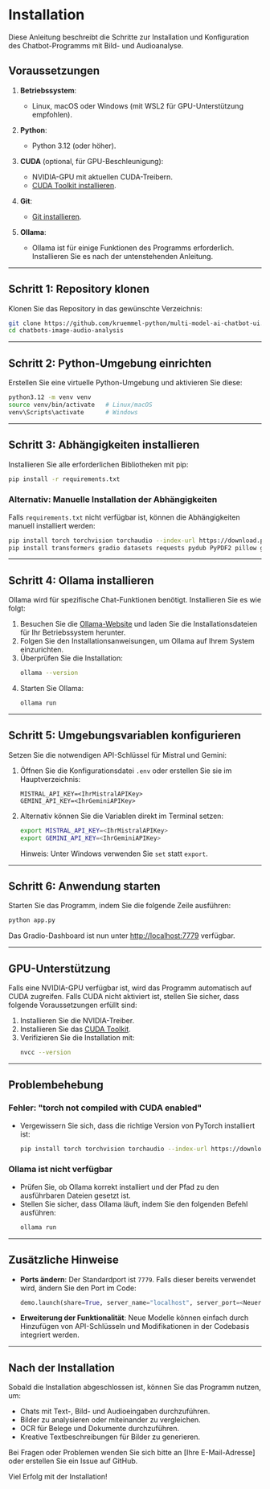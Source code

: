 # Installation

Diese Anleitung beschreibt die Schritte zur Installation und Konfiguration des Chatbot-Programms mit Bild- und Audioanalyse.

## Voraussetzungen

1. **Betriebssystem**:
   - Linux, macOS oder Windows (mit WSL2 für GPU-Unterstützung empfohlen).

2. **Python**:
   - Python 3.12 (oder höher).

3. **CUDA** (optional, für GPU-Beschleunigung):
   - NVIDIA-GPU mit aktuellen CUDA-Treibern.
   - [CUDA Toolkit installieren](https://developer.nvidia.com/cuda-downloads).

4. **Git**:
   - [Git installieren](https://git-scm.com/downloads).

5. **Ollama**:
   - Ollama ist für einige Funktionen des Programms erforderlich. Installieren Sie es nach der untenstehenden Anleitung.

---

## Schritt 1: Repository klonen

Klonen Sie das Repository in das gewünschte Verzeichnis:
```bash
git clone https://github.com/kruemmel-python/multi-model-ai-chatbot-ui.git
cd chatbots-image-audio-analysis
```

---

## Schritt 2: Python-Umgebung einrichten

Erstellen Sie eine virtuelle Python-Umgebung und aktivieren Sie diese:
```bash
python3.12 -m venv venv
source venv/bin/activate   # Linux/macOS
venv\Scripts\activate      # Windows
```

---

## Schritt 3: Abhängigkeiten installieren

Installieren Sie alle erforderlichen Bibliotheken mit pip:
```bash
pip install -r requirements.txt
```

### Alternativ: Manuelle Installation der Abhängigkeiten
Falls `requirements.txt` nicht verfügbar ist, können die Abhängigkeiten manuell installiert werden:
```bash
pip install torch torchvision torchaudio --index-url https://download.pytorch.org/whl/cu118  # Für GPU-Beschleunigung
pip install transformers gradio datasets requests pydub PyPDF2 pillow google-generativeai
```

---

## Schritt 4: Ollama installieren

Ollama wird für spezifische Chat-Funktionen benötigt. Installieren Sie es wie folgt:

1. Besuchen Sie die [Ollama-Website](https://ollama.com) und laden Sie die Installationsdateien für Ihr Betriebssystem herunter.
2. Folgen Sie den Installationsanweisungen, um Ollama auf Ihrem System einzurichten.
3. Überprüfen Sie die Installation:
   ```bash
   ollama --version
   ```
4. Starten Sie Ollama:
   ```bash
   ollama run
   ```

---

## Schritt 5: Umgebungsvariablen konfigurieren

Setzen Sie die notwendigen API-Schlüssel für Mistral und Gemini:

1. Öffnen Sie die Konfigurationsdatei `.env` oder erstellen Sie sie im Hauptverzeichnis:
   ```plaintext
   MISTRAL_API_KEY=<IhrMistralAPIKey>
   GEMINI_API_KEY=<IhrGeminiAPIKey>
   ```

2. Alternativ können Sie die Variablen direkt im Terminal setzen:
   ```bash
   export MISTRAL_API_KEY=<IhrMistralAPIKey>
   export GEMINI_API_KEY=<IhrGeminiAPIKey>
   ```

   Hinweis: Unter Windows verwenden Sie `set` statt `export`.

---

## Schritt 6: Anwendung starten

Starten Sie das Programm, indem Sie die folgende Zeile ausführen:
```bash
python app.py
```

Das Gradio-Dashboard ist nun unter [http://localhost:7779](http://localhost:7779) verfügbar.

---

## GPU-Unterstützung

Falls eine NVIDIA-GPU verfügbar ist, wird das Programm automatisch auf CUDA zugreifen. Falls CUDA nicht aktiviert ist, stellen Sie sicher, dass folgende Voraussetzungen erfüllt sind:

1. Installieren Sie die NVIDIA-Treiber.
2. Installieren Sie das [CUDA Toolkit](https://developer.nvidia.com/cuda-downloads).
3. Verifizieren Sie die Installation mit:
   ```bash
   nvcc --version
   ```

---

## Problembehebung

### Fehler: "torch not compiled with CUDA enabled"
- Vergewissern Sie sich, dass die richtige Version von PyTorch installiert ist:
  ```bash
  pip install torch torchvision torchaudio --index-url https://download.pytorch.org/whl/cu118
  ```

### Ollama ist nicht verfügbar
- Prüfen Sie, ob Ollama korrekt installiert und der Pfad zu den ausführbaren Dateien gesetzt ist.
- Stellen Sie sicher, dass Ollama läuft, indem Sie den folgenden Befehl ausführen:
  ```bash
  ollama run
  ```

---

## Zusätzliche Hinweise

- **Ports ändern**: Der Standardport ist `7779`. Falls dieser bereits verwendet wird, ändern Sie den Port im Code:
  ```python
  demo.launch(share=True, server_name="localhost", server_port=<NeuerPort>)
  ```

- **Erweiterung der Funktionalität**: Neue Modelle können einfach durch Hinzufügen von API-Schlüsseln und Modifikationen in der Codebasis integriert werden.

---

## Nach der Installation

Sobald die Installation abgeschlossen ist, können Sie das Programm nutzen, um:

- Chats mit Text-, Bild- und Audioeingaben durchzuführen.
- Bilder zu analysieren oder miteinander zu vergleichen.
- OCR für Belege und Dokumente durchzuführen.
- Kreative Textbeschreibungen für Bilder zu generieren.

Bei Fragen oder Problemen wenden Sie sich bitte an [Ihre E-Mail-Adresse] oder erstellen Sie ein Issue auf GitHub.

Viel Erfolg mit der Installation!
